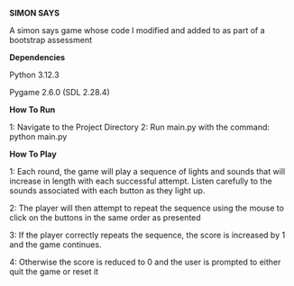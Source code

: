 **SIMON SAYS**

A simon says game whose code I modified and added to as part of a bootstrap assessment

**Dependencies**

Python 3.12.3

Pygame 2.6.0 (SDL 2.28.4)

**How To Run**

1: Navigate to the Project Directory
2: Run main.py with the command: python main.py

**How To Play**

1: Each round, the game will play a sequence of lights and sounds that will increase in length with each successful attempt.
Listen carefully to the sounds associated with each button as they light up.

2: The player will then attempt to repeat the sequence using the mouse to click on the buttons in the same order as presented

3: If the player correctly repeats the sequence, the score is increased by 1 and the game continues.

4: Otherwise the score is reduced to 0 and the user is prompted to either quit the game or reset it
